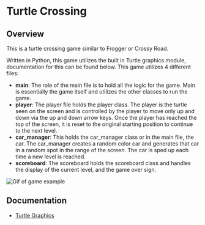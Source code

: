 # Turtle Crossing
## Overview
This is a turtle crossing game similar to Frogger or Crossy Road. 

Written in Python, this game utilizes the built in Turtle graphics module, documentation for this can be found below.
This game utilizes 4 different files:
- **main**: The role of the main file is to hold all the logic for the game. Main is essentially the game itself and utilizes the other classes to run the game.
- **player**: The player file holds the player class. The player is the turtle seen on the screen and is controlled by the player to move only up and down via the up and down arrow keys. Once the player has reached the top of the screen, it is reset to the original starting position to continue to the next level.
- **car_manager**: This holds the car_manager class or in the main file, the car. The car_manager creates a random color car and generates that car in a random spot in the range of the screen. The car is sped up each time a new level is reached.
- **scoreboard**: The scoreboard holds the scoreboard class and handles the display of the current level, and the game over sign.

![Gif of game example](<2025-08-21 13-04-57 - Trim.mkv(1).gif>)


## Documentation
- [Turtle Graphics](https://docs.python.org/3/library/turtle.html)